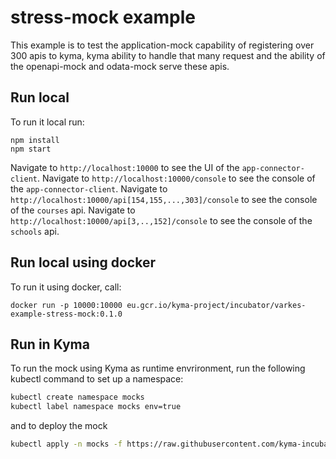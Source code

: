 # stress-mock example

This example is to test the application-mock capability of registering over 300 apis to kyma, kyma ability to handle that many request and the ability of the openapi-mock and odata-mock serve these apis.

## Run local

To run it local run:
```
npm install
npm start
```

Navigate to `http://localhost:10000` to see the UI of the `app-connector-client`.
Navigate to `http://localhost:10000/console` to see the console of the `app-connector-client`.
Navigate to `http://localhost:10000/api[154,155,...,303]/console` to see the console of the `courses` api.
Navigate to `http://localhost:10000/api[3,..,152]/console` to see the console of the `schools` api.

## Run local using docker

To run it using docker, call:
```
docker run -p 10000:10000 eu.gcr.io/kyma-project/incubator/varkes-example-stress-mock:0.1.0
```

## Run in Kyma

To run the mock using Kyma as runtime envrironment, run the following kubectl command to set up a namespace:

```bash
kubectl create namespace mocks
kubectl label namespace mocks env=true
```

and to deploy the mock
```bash
kubectl apply -n mocks -f https://raw.githubusercontent.com/kyma-incubator/varkes/master/examples/stress-mock/deployment/deployment.yaml
```